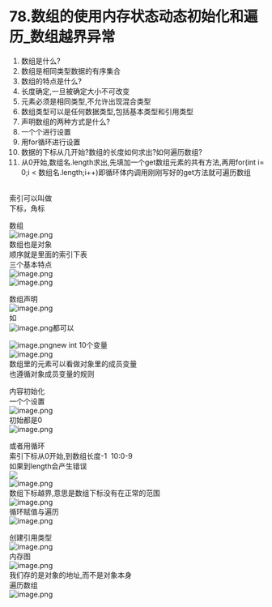 # 78.数组的使用内存状态动态初始化和遍历_数组越界异常

1. 数组是什么?
  1. 数组是相同类型数据的有序集合
2. 数组的特点是什么?
  1. 长度确定,一旦被确定大小不可改变
  1. 元素必须是相同类型,不允许出现混合类型
  1. 数组类型可以是任何数据类型,包括基本类型和引用类型
3. 声明数组的两种方式是什么?<br />
  1. 一个个进行设置
  1. 用for循环进行设置
4. 数据的下标从几开始?数组的长度如何求出?如何遍历数组?
  1. 从0开始,数组名.length求出,先填加一个get数组元素的共有方法,再用for(int i= 0;i < 数组名.length;i++)即循环体内调用刚刚写好的get方法就可遍历数组


<br />索引可以叫做<br />下标，角标


数组<br />![image.png](https://cdn.nlark.com/yuque/0/2019/png/349894/1559370539936-8acc521b-b97b-4f66-9250-3e9102e1a5a8.png#align=left&display=inline&height=104&name=image.png&originHeight=104&originWidth=472&size=65634&status=done&width=472)<br />数组也是对象<br />顺序就是里面的索引下表<br />三个基本特点<br />![image.png](https://cdn.nlark.com/yuque/0/2019/png/349894/1559370586220-bdbf3a3a-a91f-4db1-9ed5-7e242e41c7ab.png#align=left&display=inline&height=137&name=image.png&originHeight=137&originWidth=459&size=87205&status=done&width=459)<br />![image.png](https://cdn.nlark.com/yuque/0/2019/png/349894/1559370607193-417c99ff-70e8-46b3-a834-04a8132b720b.png#align=left&display=inline&height=51&name=image.png&originHeight=51&originWidth=442&size=37894&status=done&width=442)

数组声明<br />![image.png](https://cdn.nlark.com/yuque/0/2019/png/349894/1559370677065-645a671c-ae20-45b0-8c68-8455f4f9ce35.png#align=left&display=inline&height=219&name=image.png&originHeight=219&originWidth=539&size=73859&status=done&width=539)<br />如<br />![image.png](https://cdn.nlark.com/yuque/0/2019/png/349894/1559370752192-6c564d4a-ac0c-4a6d-919e-1002accde367.png#align=left&display=inline&height=32&name=image.png&originHeight=32&originWidth=120&size=4469&status=done&width=120)都可以

![image.png](https://cdn.nlark.com/yuque/0/2019/png/349894/1559370774753-177c667c-5ff8-43c8-91c3-d21f1f9c3b73.png#align=left&display=inline&height=18&name=image.png&originHeight=18&originWidth=146&size=6565&status=done&width=146)new int 10个变量<br />![image.png](https://cdn.nlark.com/yuque/0/2019/png/349894/1559370818279-d5ee7b0d-b053-4d28-a9c3-e6f83351e456.png#align=left&display=inline&height=276&name=image.png&originHeight=276&originWidth=468&size=76097&status=done&width=468)<br />数组里的元素可以看做对象里的成员变量<br />也遵循对象成员变量的规则

内容初始化<br />一个个设置<br />![image.png](https://cdn.nlark.com/yuque/0/2019/png/349894/1559370920802-bc2a6bd5-a14c-4d70-b464-35a2d5681b81.png#align=left&display=inline&height=40&name=image.png&originHeight=40&originWidth=94&size=6568&status=done&width=94)<br />初始都是0<br />![image.png](https://cdn.nlark.com/yuque/0/2019/png/349894/1559370934047-7801cae4-33a3-4a5e-b8b6-5e50d28c5651.png#align=left&display=inline&height=272&name=image.png&originHeight=272&originWidth=199&size=52424&status=done&width=199)

或者用循环<br />索引下标从0开始,到数组长度-1  10:0-9<br />如果到length会产生错误<br />![](https://cdn.nlark.com/yuque/0/2019/png/349894/1559371007593-ff70b935-af22-4fc9-ada7-50af66020d9c.png#align=left&display=inline&height=39&originHeight=39&originWidth=173&status=done&width=173)<br />![image.png](https://cdn.nlark.com/yuque/0/2019/png/349894/1559370993678-3b613d41-e310-4508-958d-b7887e55188a.png#align=left&display=inline&height=51&name=image.png&originHeight=51&originWidth=438&size=27387&status=done&width=438)<br />数组下标越界,意思是数组下标没有在正常的范围<br />![image.png](https://cdn.nlark.com/yuque/0/2019/png/349894/1559371053703-f79aa7e3-0044-4e60-a61d-6d584fb2bc8c.png#align=left&display=inline&height=20&name=image.png&originHeight=20&originWidth=351&size=14091&status=done&width=351)<br />循环赋值与遍历<br />![image.png](https://cdn.nlark.com/yuque/0/2019/png/349894/1559371100918-16d7d1df-8c2c-4893-ae42-8582f49faa61.png#align=left&display=inline&height=101&name=image.png&originHeight=101&originWidth=207&size=28108&status=done&width=207)

创建引用类型<br />![image.png](https://cdn.nlark.com/yuque/0/2019/png/349894/1559371142730-d07c38aa-f8af-4871-8bf4-37814094bebf.png#align=left&display=inline&height=177&name=image.png&originHeight=177&originWidth=230&size=39128&status=done&width=230)<br />内存图<br />![image.png](https://cdn.nlark.com/yuque/0/2019/png/349894/1559371197084-a5db4a68-1552-4eae-aff6-f0f29b63864f.png#align=left&display=inline&height=283&name=image.png&originHeight=283&originWidth=302&size=50374&status=done&width=302)<br />我们存的是对象的地址,而不是对象本身<br />遍历数组<br />![image.png](https://cdn.nlark.com/yuque/0/2019/png/349894/1559371231043-90e48488-767c-42b3-93f4-753c851b070e.png#align=left&display=inline&height=50&name=image.png&originHeight=50&originWidth=238&size=12021&status=done&width=238)

<br />
